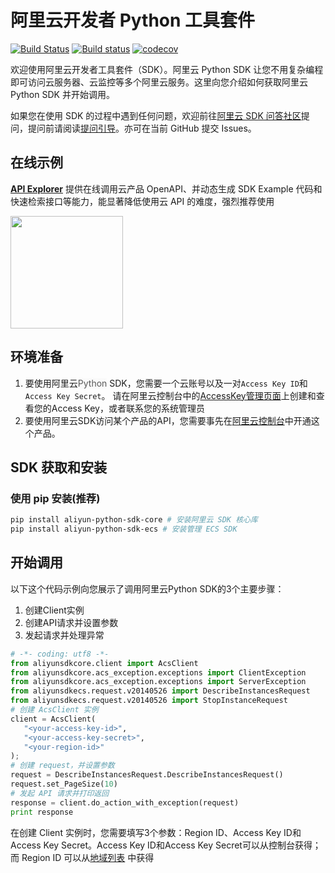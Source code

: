 # 阿里云开发者 Python 工具套件

[![Build Status](https://travis-ci.org/aliyun/aliyun-openapi-python-sdk.svg?branch=master)](https://travis-ci.org/aliyun/aliyun-openapi-python-sdk)
[![Build status](https://ci.appveyor.com/api/projects/status/xbjlkhnv8dhjg3c2?svg=true)](https://ci.appveyor.com/project/wallisyan/aliyun-openapi-python-sdk)
[![codecov](https://codecov.io/gh/aliyun/aliyun-openapi-python-sdk/branch/master/graph/badge.svg)](https://codecov.io/gh/aliyun/aliyun-openapi-python-sdk)

欢迎使用阿里云开发者工具套件（SDK）。阿里云 Python SDK 让您不用复杂编程即可访问云服务器、云监控等多个阿里云服务。这里向您介绍如何获取阿里云 Python SDK 并开始调用。

如果您在使用 SDK 的过程中遇到任何问题，欢迎前往[阿里云 SDK 问答社区](https://yq.aliyun.com/tags/type_ask-tagid_23350)提问，提问前请阅读[提问引导](https://help.aliyun.com/document_detail/93957.html)。亦可在当前 GitHub 提交 Issues。

## 在线示例

**[API Explorer](https://api.aliyun.com)** 提供在线调用云产品 OpenAPI、并动态生成 SDK Example 代码和快速检索接口等能力，能显著降低使用云 API 的难度，强烈推荐使用

<a href="https://api.aliyun.com" target="api_explorer">
  <img src="https://img.alicdn.com/tfs/TB12GX6zW6qK1RjSZFmXXX0PFXa-744-122.png" width="180" />
</a>

## 环境准备

1. 要使用阿里云<span style="background-color:rgb(250, 250, 250);"><span style="color:rgb(89, 89, 89);">Python</span></span> SDK，您需要一个云账号以及一对`Access Key ID`和`Access Key Secret`。 请在阿里云控制台中的[AccessKey管理页面](https://usercenter.console.aliyun.com/?spm=5176.doc52740.2.3.QKZk8w#/manage/ak)上创建和查看您的Access Key，或者联系您的系统管理员
2. 要使用阿里云SDK访问某个产品的API，您需要事先在[阿里云控制台](https://home.console.aliyun.com/?spm=5176.doc52740.2.4.QKZk8w)中开通这个产品。

## SDK 获取和安装

### 使用 pip 安装(推荐)

```bash
pip install aliyun-python-sdk-core # 安装阿里云 SDK 核心库
pip install aliyun-python-sdk-ecs # 安装管理 ECS SDK
```

## 开始调用

以下这个代码示例向您展示了调用阿里云Python SDK的3个主要步骤：

1. 创建Client实例
2. 创建API请求并设置参数
3. 发起请求并处理异常


```python
# -*- coding: utf8 -*-
from aliyunsdkcore.client import AcsClient
from aliyunsdkcore.acs_exception.exceptions import ClientException
from aliyunsdkcore.acs_exception.exceptions import ServerException
from aliyunsdkecs.request.v20140526 import DescribeInstancesRequest
from aliyunsdkecs.request.v20140526 import StopInstanceRequest
# 创建 AcsClient 实例
client = AcsClient(
   "<your-access-key-id>",
   "<your-access-key-secret>",
   "<your-region-id>"
);
# 创建 request，并设置参数
request = DescribeInstancesRequest.DescribeInstancesRequest()
request.set_PageSize(10)
# 发起 API 请求并打印返回
response = client.do_action_with_exception(request)
print response
```

在创建 Client 实例时，您需要填写3个参数：Region ID、Access Key ID和Access Key Secret。Access Key ID和Access Key Secret可以从控制台获得；而 Region ID 可以从[地域列表](https://help.aliyun.com/document_detail/40654.html?spm=5176.doc52740.2.8.FogWrd) 中获得
